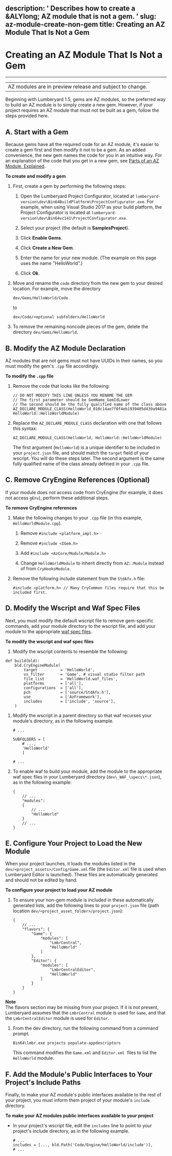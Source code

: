 description: ' Describes how to create a &ALYlong; AZ module that is not a gem. '
slug: az-module-create-non-gem
title: Creating an AZ Module That Is Not a Gem
---
# Creating an AZ Module That Is Not a Gem<a name="az-module-create-non-gem"></a>


****  

|  | 
| --- |
| AZ modules are in preview release and subject to change\.  | 

Beginning with Lumberyard 1\.5, gems are AZ modules, so the preferred way to build an AZ module is to simply create a new gem\. However, if your project requires an AZ module that must not be built as a gem, follow the steps provided here\.

## A\. Start with a Gem<a name="az-module-create-non-gem-start"></a>

Because gems have all the required code for an AZ module, it's easier to create a gem first and then modify it not to be a gem\. As an added convenience, the new gem names the code for you in an intuitive way\. For an explanation of the code that you get in a new gem, see [Parts of an AZ Module, Explained](az-module-parts.md)\.

**To create and modify a gem**

1. First, create a gem by performing the following steps:

   1. Open the Lumberyard Project Configurator, located at `lumberyard-version\dev\Bin64BuildPlatform\ProjectConfigurator.exe`\. For example, when using Visual Studio 2017 as your build platform, the Project Configurator is located at `lumberyard-version\dev\Bin64vc141\ProjectConfigurator.exe`\.

   1. Select your project \(the default is **SamplesProject**\)\.

   1. Click **Enable Gems**\.

   1. Click **Create a New Gem**\.

   1. Enter the name for your new module\. \(The example on this page uses the name "HelloWorld"\.\)

   1. Click **Ok**\.

1. Move and rename the `code` directory from the new gem to your desired location\. For example, move the directory

   `dev/Gems/HelloWorld/Code` 

   to

   `dev/Code/<optional subfolder>/HelloWorld` 

1. To remove the remaining noncode pieces of the gem, delete the directory `dev/Gems/HelloWorld`\.

## B\. Modify the AZ Module Declaration<a name="az-module-create-non-gem-modify-declaration"></a>

AZ modules that are not gems must not have UUIDs in their names, so you must modify the gem's `.cpp` file accordingly\.

**To modify the `.cpp` file**

1. Remove the code that looks like the following:

   ```
   // DO NOT MODIFY THIS LINE UNLESS YOU RENAME THE GEM
   // The first parameter should be GemName_GemIdLower
   // The second should be the fully qualified name of the class above
   AZ_DECLARE_MODULE_CLASS(HelloWorld_010c14ae7f0f4eb1939405d439a9481a, HelloWorld::HelloWorldModule)
   ```

1. Replace the `AZ_DECLARE_MODULE_CLASS` declaration with one that follows this syntax:

   ```
   AZ_DECLARE_MODULE_CLASS(HelloWorld, HelloWorld::HelloWorldModule)
   ```

   The first argument \(`HelloWorld`\) is a unique identifier to be included in your `project.json` file, and should match the `target` field of your wscript\. You will do these steps later\. The second argument is the same fully qualified name of the class already defined in your `.cpp` file\.

## C\. Remove CryEngine References \(Optional\)<a name="az-module-create-non-gem-remove-cryengine-references"></a>

If your module does not access code from CryEngine \(for example, it does not access `gEnv`\), perform these additional steps\.

**To remove CryEngine references**

1. Make the following changes to your `.cpp` file \(in this example, `HelloWorldModule.cpp`\)\.

   1. Remove `#include <platform_impl.h>` 

   1. Remove `#include <IGem.h>` 

   1. Add `#include <AzCore/Module/Module.h>` 

   1. Change `HelloWorldModule` to inherit directly from `AZ::Module` instead of from `CryHooksModule`\. 

1. Remove the following include statement from the `StdAfx.h` file:

   `#include <platform.h> // Many CryCommon files require that this be included first.`

## D\. Modify the Wscript and Waf Spec Files<a name="az-module-create-non-gem-modify-wscript-waf"></a>

Next, you must modify the default wscript file to remove gem\-specific commands, add your module directory to the wscript file, and add your module to the appropriate [waf spec files](waf-files-spec-file.md)\.

**To modify the wscript and waf spec files**

1.  Modify the wscript contents to resemble the following:

   ```
   def build(bld):
       bld.CryEngineModule(
           target          = 'HelloWorld',
           vs_filter       = 'Game', # visual studio filter path
           file_list       = 'HelloWorld.waf_files',
           platforms       = ['all'],
           configurations  = ['all'],
           pch             = ['source/StdAfx.h'], 
           use             = ['AzFramework'],
           includes        = ['include', 'source'],
       )
   ```

1. Modify the wscript in a parent directory so that waf recurses your module's directory, as in the following example\.

   ```
   # ...
    
   SUBFOLDERS = [
       # ...,
       'HelloWorld'
       ]
    
   # ...
   ```

1. To enable waf to build your module, add the module to the appropriate waf spec files in your Lumberyard directory \(`dev\_WAF_\specs\*.json`\), as in the following example:

   ```
   {
       // ...
       "modules":
       {
           // ...
           "HelloWorld"
       }
       // ...
   }
   ```

## E\. Configure Your Project to Load the New Module<a name="az-module-create-non-gem-load"></a>

When your project launches, it loads the modules listed in the `dev/<project_assets>/Config/Game.xml` file \(the `Editor.xml` file is used when Lumberyard Editor is launched\)\. These files are automatically generated and should not be edited by hand\.

**To configure your project to load your AZ module**

1. To ensure your non\-gem module is included in these automatically generated lists, add the following lines to your `project.json` file \(path location `dev/<project_asset_folder>/project.json`\):

   ```
   {
       // ...
       "flavors": {
           "Game": {
               "modules": [
                   "LmbrCentral",
                   "HelloWorld"
               ]
           },
           "Editor": {
               "modules": [
                   "LmbrCentralEditor",
                   "HelloWorld"
               ]
           }
       }
   }
   ```
**Note**  
The flavors section may be missing from your project\. If it is not present, Lumberyard assumes that the `LmbrCentral` module is used for `Game`, and that the `LmbrCentralEditor` module is used for `Editor`\.

1. From the dev directory, run the following command from a command prompt\.

   ```
   Bin64\lmbr.exe projects populate-appdescriptors 
   ```

   This command modifies the `Game.xml` and `Editor.xml`  files to list the `HelloWorld` module\.

## F\. Add the Module's Public Interfaces to Your Project's Include Paths<a name="az-module-create-non-gem-add-interfaces"></a>

Finally, to make your AZ module's public interfaces available to the rest of your project, you must inform them project of your module's `include` directory\.

**To make your AZ modules public interfaces available to your project**
+ In your project's wscript file, edit the `includes` line to point to your project's include directory, as in the following example\.

  ```
  # ...
  includes = [..., bld.Path('Code/Engine/HelloWorld/include')],
  # ...
  ```